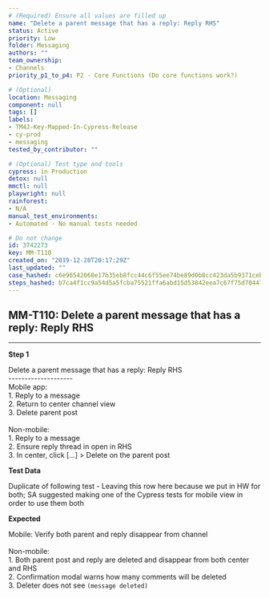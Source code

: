 ```yaml
---
# (Required) Ensure all values are filled up
name: "Delete a parent message that has a reply: Reply RHS"
status: Active
priority: Low
folder: Messaging
authors: ""
team_ownership: 
- Channels
priority_p1_to_p4: P2 - Core Functions (Do core functions work?)

# (Optional)
location: Messaging
component: null
tags: []
labels: 
- TM4J-Key-Mapped-In-Cypress-Release
- cy-prod
- messaging
tested_by_contributor: ""

# (Optional) Test type and tools
cypress: in Production
detox: null
mmctl: null
playwright: null
rainforest: 
- N/A
manual_test_environments: 
- Automated - No manual tests needed

# Do not change
id: 3742273
key: MM-T110
created_on: "2019-12-20T20:17:29Z"
last_updated: ""
case_hashed: c6e96542068e17b35eb8fcc44c6f55ee74be89d0b8cc423da5b9371cebd5d01ca5c519371997a1cd20b8ad287e4aa9b7
steps_hashed: b7ca4f1cc9a54d5a5fcba75521ffa6abd15d53842eea7c67f75d70447575401f6c9df10f66ca16c88ee85e55fa21400a
---
```


<!-- (Auto-generated) Based on frontmatter's "key" and "name" -->

## MM-T110: Delete a parent message that has a reply: Reply RHS

---

**Step 1**

Delete a parent message that has a reply: Reply RHS\
\--------------------\
Mobile app:\
1\. Reply to a message\
2\. Return to center channel view\
3\. Delete parent post\
\
Non-mobile:\
1\. Reply to a message\
2\. Ensure reply thread in open in RHS\
3\. In center, click \[...] > Delete on the parent post

**Test Data**

Duplicate of following test - Leaving this row here because we put in HW for both; SA suggested making one of the Cypress tests for mobile view in order to use them both

**Expected**

Mobile: Verify both parent and reply disappear from channel\
\
Non-mobile:\
1\. Both parent post and reply are deleted and disappear from both center and RHS\
2\. Confirmation modal warns how many comments will be deleted\
3\. Deleter does not see `(message deleted)`
